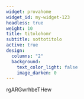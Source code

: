 ```yaml
---
widget: provahome
widget_id: my-widget-123
headless: true
weight: 10
title: titolohomr
subtitle: sottotitolo
active: true
design:
  columns: "2"
  background:
    text_color_light: false
    image_darken: 0
---
```

rgARGwrhbeTHew